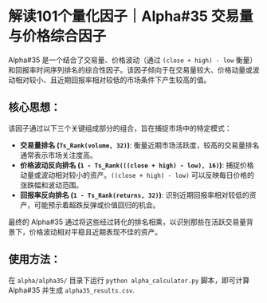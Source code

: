 # 解读101个量化因子｜Alpha#35 交易量与价格综合因子

Alpha#35 是一个结合了交易量、价格波动（通过 `(close + high) - low` 衡量）和回报率时间序列排名的综合性因子。该因子倾向于在交易量较大、价格动量或波动相对较小、且近期回报率相对较低的市场条件下产生较高的值。

## 核心思想：

该因子通过以下三个关键组成部分的组合，旨在捕捉市场中的特定模式：

* **交易量排名 (`Ts_Rank(volume, 32)`)**: 衡量近期市场活跃度，较高的交易量排名通常表示市场关注度高。
* **价格波动反向排名 (`1 - Ts_Rank(((close + high) - low), 16)`)**: 捕捉价格动量或波动相对较小的资产。`((close + high) - low)` 可以反映每日价格的涨跌幅和波动范围。
* **回报率反向排名 (`1 - Ts_Rank(returns, 32)`)**: 识别近期回报率相对较低的资产，可能预示着超跌反弹或价值回归的机会。

最终的 Alpha#35 通过将这些经过转化的排名相乘，以识别那些在活跃交易量背景下，价格波动相对平稳且近期表现不佳的资产。

## 使用方法：

在 `alpha/alpha35/` 目录下运行 `python alpha_calculator.py` 脚本，即可计算 Alpha#35 并生成 `alpha35_results.csv`.
